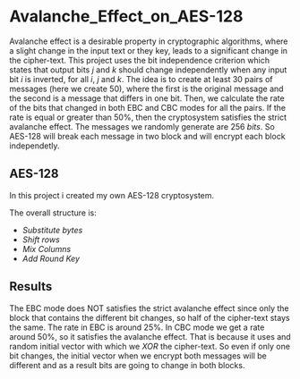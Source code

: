 # Avalanche_Effect_on_AES-128

Avalanche effect is a desirable property in cryptographic algorithms, where a slight change in the input text or they key, leads to a significant change in the cipher-text.
This project uses the bit independence criterion which states that output bits $j$ and $k$ should change independently when  any input bit $i$ is inverted, for all $i$, $j$ and $k$.
The idea is to create at least 30 pairs of messages (here we create 50), where the first is the original message and the second is a message that differs in one bit. Then, we calculate the rate of the bits that changed in both EBC and CBC modes for all the pairs. If the rate is equal or greater than $50\%$, then the cryptosystem satisfies the strict avalanche effect. The messages we randomly generate are $256$ $bits$. So AES-128 will break each message in two block and will encrypt each block independetly.


## AES-128

In this project i created my own AES-128 cryptosystem.

The overall structure is:
* $Substitute$ $bytes$
* $Shift$ $rows$
* $Mix$ $Columns$
* $Add$ $Round$ $Key$


## Results
The EBC mode does NOT satisfies the strict avalanche effect since only the block that contains the different bit changes, so half of the cipher-text stays the same. The rate in EBC is around $25\%$.
In CBC mode we get a rate around $50\%$, so it satisfies the avalanche effect. That is because it uses and random initial vector with which we $XOR$ the cipher-text. So even if only one bit changes, the initial vector when we encrypt both messages will be different and as a result bits are going to change in both blocks.
